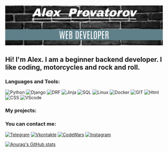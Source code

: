 ![Header](https://github.com/AlexProvatorov/AlexProvatorov/blob/main/assets/header.png)

## Hi! I'm Alex. I am a beginner backend developer. I like coding, motorcycles and rock and roll.

### Languages and Tools:

![Python](https://img.shields.io/badge/-Python-343434?style=for-the-badge&logo=python&logoColor=097CDB)
![Django](https://img.shields.io/badge/-Django-343434?style=for-the-badge&logo=django&logoColor=2ab079)
![DRF](https://img.shields.io/badge/-DRF-343434?style=for-the-badge&logo=django&logoColor=800080)
![Jinja](https://img.shields.io/badge/-Jinja-343434?style=for-the-badge&logo=jinja&logoColor=f2f3f4)
![SQL](https://img.shields.io/badge/-SQL-343434?style=for-the-badge&logo=mysql&logoColor=00648b)
![Linux](https://img.shields.io/badge/-Linux-343434?style=for-the-badge&logo=linux&logoColor=E9D54D)
![Docker](https://img.shields.io/badge/-Docker-343434?style=for-the-badge&logo=Docker&logoColor=3f74f1)
![GIT](https://img.shields.io/badge/-GIT-343434?style=for-the-badge&logo=git)
![Html](https://img.shields.io/badge/-HTML-343434?style=for-the-badge&logo=html)
![CSS](https://img.shields.io/badge/-CSS-343434?style=for-the-badge&logo=css&logoColor=f2f3f4)
![VScode](https://img.shields.io/badge/-VScode-343434?style=for-the-badge&logo=VScode&logoColor=f2f3f4)

### My projects:

### You can contact me:

[![Telegram](https://img.shields.io/badge/-Telegram-343434?style=for-the-badge&logo=telegram)](https://t.me/AlexProvatorov)
[![Vkontakte](https://img.shields.io/badge/-Vkontakte-343434?style=for-the-badge&logo=vk&logoColor=4F7D83)](https://vk.com/alex_provatorov)
[![CodeWars](https://img.shields.io/badge/-CodeWars-343434?style=for-the-badge&logo=codewars&logoColor=FF0000)](https://www.codewars.com/users/Alex%20Satan)
[![Instagram](https://img.shields.io/badge/-Instagram-343434?style=for-the-badge&logo=instagram&logoColor=B4068E)](https://www.instagram.com/alexsatan23)

[![Anurag's GitHub stats](https://github-readme-stats.vercel.app/api?username=AlexProvatorov&count_private=true&show_icons=true&theme=tokyonight)](https://github.com/anuraghazra/github-readme-stats)